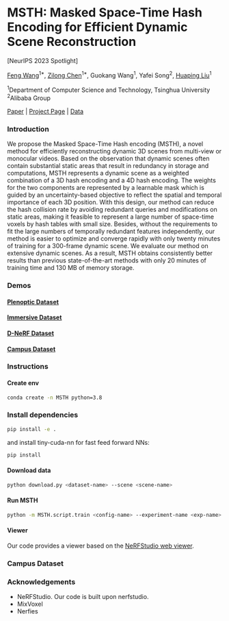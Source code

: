 # MSTH: Masked Space-Time Hash Encoding for Efficient Dynamic Scene Reconstruction
[NeurIPS 2023 Spotlight]

[Feng Wang]()<sup>1*</sup>, [Zilong Chen]()<sup>1*</sup>, Guokang Wang<sup>1</sup>, Yafei Song<sup>2</sup>, [Huaping Liu]()<sup>1</sup>

<sup>1</sup>Department of Computer Science and Technology, Tsinghua University <sup>2</sup>Alibaba Group

[Paper](https://openreview.net/pdf?id=lSLYXuLqRQ) | [Project Page](https://masked-spacetime-hashing.github.io/) | [Data](https://huggingface.co/datasets/masked-spacetime-hashing/Campus)

### Introduction
We propose the Masked Space-Time Hash encoding (MSTH), a novel method for efficiently reconstructing dynamic 3D scenes from multi-view or monocular videos. Based on the observation that dynamic scenes often contain substantial static areas that result in redundancy in storage and computations, MSTH represents a dynamic scene as a weighted combination of a 3D hash encoding and a 4D hash encoding. The weights for the two components are represented by a learnable mask which is guided by an uncertainty-based objective to reflect the spatial and temporal importance of each 3D position. With this design, our method can reduce the hash collision rate by avoiding redundant queries and modifications on static areas, making it feasible to represent a large number of space-time voxels by hash tables with small size. Besides, without the requirements to fit the large numbers of temporally redundant features independently, our method is easier to optimize and converge rapidly with only twenty minutes of training for a 300-frame dynamic scene. We evaluate our method on extensive dynamic scenes. As a result, MSTH obtains consistently better results than previous state-of-the-art methods with only 20 minutes of training time and 130 MB of memory storage.

### Demos
#### [Plenoptic Dataset](https://neural-3d-video.github.io/)
#### [Immersive Dataset](https://augmentedperception.github.io/deepviewvideo/)
#### [D-NeRF Dataset](https://www.albertpumarola.com/research/D-NeRF/index.html)
#### [Campus Dataset](https://github.com/masked-spacetime-hashing/msth/releases)

### Instructions
#### Create env
```bash
conda create -n MSTH python=3.8
```
### Install dependencies
```bash
pip install -e .
```
and install tiny-cuda-nn for fast feed forward NNs:
```bash
pip install
```
#### Download data
```bash
python download.py <dataset-name> --scene <scene-name>
```
#### Run MSTH
```bash
python -m MSTH.script.train <config-name> --experiment-name <exp-name> --vis <logger> --output-dir <output-dir>
```
#### Viewer
Our code provides a viewer based on the [NeRFStudio web viewer]().

### Campus Dataset

### Acknowledgements
- NeRFStudio. Our code is built upon nerfstudio. 
- MixVoxel
- Nerfies
